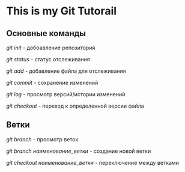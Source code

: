 # This is my Git Tutorail

## Основные команды

*git init* - добоавление репозитория

*git status* - статус отслеживания

*git add* - добавление файла для отслеживания

*git commit* - сохранение изменений

*git log* - просмотр версий/истории изменений

*git checkout* - переход к определенной версии файла

## Ветки

*git branch* - просмотр веток

*git branch наименование_ветки* - создание новой ветки

*git checkout наименование_ветки* - переключение между ветками



